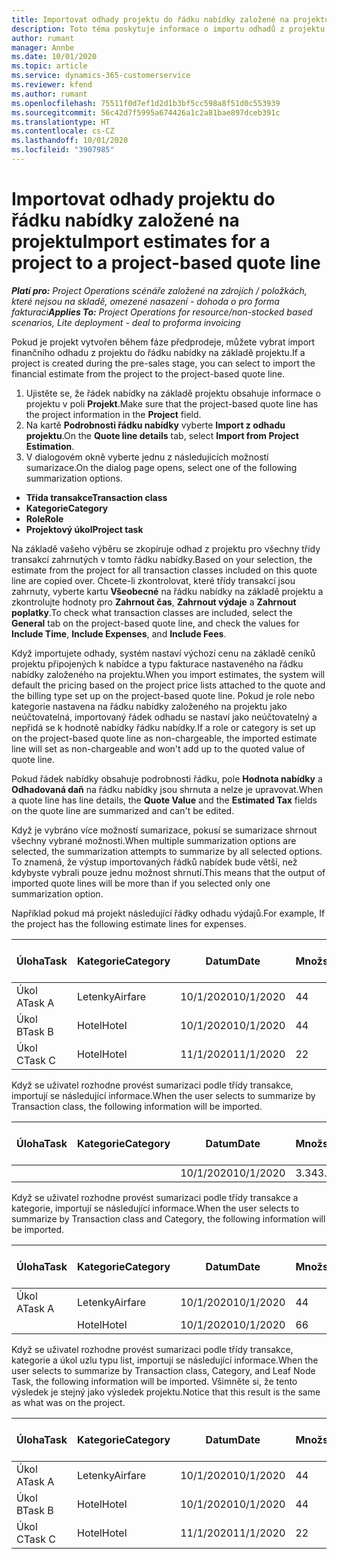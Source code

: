 ```yaml
---
title: Importovat odhady projektu do řádku nabídky založené na projektu
description: Toto téma poskytuje informace o importu odhadů z projektu na řádek nabídky.
author: rumant
manager: Annbe
ms.date: 10/01/2020
ms.topic: article
ms.service: dynamics-365-customerservice
ms.reviewer: kfend
ms.author: rumant
ms.openlocfilehash: 75511f0d7ef1d2d1b3bf5cc598a8f51d0c553939
ms.sourcegitcommit: 56c42d7f5995a674426a1c2a81bae897dceb391c
ms.translationtype: HT
ms.contentlocale: cs-CZ
ms.lasthandoff: 10/01/2020
ms.locfileid: "3907985"
---
```

# <a name="import-estimates-for-a-project-to-a-project-based-quote-line"></a><span data-ttu-id="ab793-103">Importovat odhady projektu do řádku nabídky založené na projektu</span><span class="sxs-lookup"><span data-stu-id="ab793-103">Import estimates for a project to a project-based quote line</span></span>

<span data-ttu-id="ab793-104">_**Platí pro:** Project Operations scénáře založené na zdrojích / položkách, které nejsou na skladě, omezené nasazení - dohoda o pro forma fakturaci_</span><span class="sxs-lookup"><span data-stu-id="ab793-104">_**Applies To:** Project Operations for resource/non-stocked based scenarios, Lite deployment - deal to proforma invoicing_</span></span>


<span data-ttu-id="ab793-105">Pokud je projekt vytvořen během fáze předprodeje, můžete vybrat import finančního odhadu z projektu do řádku nabídky na základě projektu.</span><span class="sxs-lookup"><span data-stu-id="ab793-105">If a project is created during the pre-sales stage, you can select to import the financial estimate from the project to the project-based quote line.</span></span>

1. <span data-ttu-id="ab793-106">Ujistěte se, že řádek nabídky na základě projektu obsahuje informace o projektu v poli **Projekt**.</span><span class="sxs-lookup"><span data-stu-id="ab793-106">Make sure that the project-based quote line has the project information in the **Project** field.</span></span>
2. <span data-ttu-id="ab793-107">Na kartě **Podrobnosti řádku nabídky** vyberte **Import z odhadu projektu**.</span><span class="sxs-lookup"><span data-stu-id="ab793-107">On the **Quote line details** tab, select **Import from Project Estimation**.</span></span>
3. <span data-ttu-id="ab793-108">V dialogovém okně vyberte jednu z následujících možností sumarizace.</span><span class="sxs-lookup"><span data-stu-id="ab793-108">On the dialog page opens, select one of the following summarization options.</span></span>

  - <span data-ttu-id="ab793-109">**Třída transakce**</span><span class="sxs-lookup"><span data-stu-id="ab793-109">**Transaction class**</span></span>
  - <span data-ttu-id="ab793-110">**Kategorie**</span><span class="sxs-lookup"><span data-stu-id="ab793-110">**Category**</span></span>
  - <span data-ttu-id="ab793-111">**Role**</span><span class="sxs-lookup"><span data-stu-id="ab793-111">**Role**</span></span> 
  - <span data-ttu-id="ab793-112">**Projektový úkol**</span><span class="sxs-lookup"><span data-stu-id="ab793-112">**Project task**</span></span>

<span data-ttu-id="ab793-113">Na základě vašeho výběru se zkopíruje odhad z projektu pro všechny třídy transakcí zahrnutých v tomto řádku nabídky.</span><span class="sxs-lookup"><span data-stu-id="ab793-113">Based on your selection, the estimate from the project for all transaction classes included on this quote line are copied over.</span></span> <span data-ttu-id="ab793-114">Chcete-li zkontrolovat, které třídy transakcí jsou zahrnuty, vyberte kartu **Všeobecné** na řádku nabídky na základě projektu a zkontrolujte hodnoty pro **Zahrnout čas**, **Zahrnout výdaje** a **Zahrnout poplatky**.</span><span class="sxs-lookup"><span data-stu-id="ab793-114">To check what transaction classes are included, select the **General** tab on the project-based quote line, and check the values for **Include Time**, **Include Expenses**, and **Include Fees**.</span></span>

<span data-ttu-id="ab793-115">Když importujete odhady, systém nastaví výchozí cenu na základě ceníků projektu připojených k nabídce a typu fakturace nastaveného na řádku nabídky založeného na projektu.</span><span class="sxs-lookup"><span data-stu-id="ab793-115">When you import estimates, the system will default the pricing based on the project price lists attached to the quote and the billing type set up on the project-based quote line.</span></span> <span data-ttu-id="ab793-116">Pokud je role nebo kategorie nastavena na řádku nabídky založeného na projektu jako neúčtovatelná, importovaný řádek odhadu se nastaví jako neúčtovatelný a nepřidá se k hodnotě nabídky řádku nabídky.</span><span class="sxs-lookup"><span data-stu-id="ab793-116">If a role or category is set up on the project-based quote line as non-chargeable, the imported estimate line will set as non-chargeable and won't add up to the quoted value of quote line.</span></span>

<span data-ttu-id="ab793-117">Pokud řádek nabídky obsahuje podrobnosti řádku, pole **Hodnota nabídky** a **Odhadovaná daň** na řádku nabídky jsou shrnuta a nelze je upravovat.</span><span class="sxs-lookup"><span data-stu-id="ab793-117">When a quote line has line details, the **Quote Value** and the **Estimated Tax** fields on the quote line are summarized and can't be edited.</span></span>

<span data-ttu-id="ab793-118">Když je vybráno více možností sumarizace, pokusí se sumarizace shrnout všechny vybrané možnosti.</span><span class="sxs-lookup"><span data-stu-id="ab793-118">When multiple summarization options are selected, the summarization attempts to summarize by all selected options.</span></span> <span data-ttu-id="ab793-119">To znamená, že výstup importovaných řádků nabídek bude větší, než kdybyste vybrali pouze jednu možnost shrnutí.</span><span class="sxs-lookup"><span data-stu-id="ab793-119">This means that the output of imported quote lines will be more than if you selected only one summarization option.</span></span>

<span data-ttu-id="ab793-120">Například pokud má projekt následující řádky odhadu výdajů.</span><span class="sxs-lookup"><span data-stu-id="ab793-120">For example, If the project has the following estimate lines for expenses.</span></span>

| <span data-ttu-id="ab793-121">Úloha</span><span class="sxs-lookup"><span data-stu-id="ab793-121">Task</span></span> | <span data-ttu-id="ab793-122">Kategorie</span><span class="sxs-lookup"><span data-stu-id="ab793-122">Category</span></span> | <span data-ttu-id="ab793-123">Datum</span><span class="sxs-lookup"><span data-stu-id="ab793-123">Date</span></span> | <span data-ttu-id="ab793-124">Množství</span><span class="sxs-lookup"><span data-stu-id="ab793-124">Quantity</span></span> | <span data-ttu-id="ab793-125">Cena za jednotku</span><span class="sxs-lookup"><span data-stu-id="ab793-125">Unit price</span></span> | <span data-ttu-id="ab793-126">Množství</span><span class="sxs-lookup"><span data-stu-id="ab793-126">Amount</span></span> |
| --- | --- | --- | --- | --- | --- |
| <span data-ttu-id="ab793-127">Úkol A</span><span class="sxs-lookup"><span data-stu-id="ab793-127">Task A</span></span> | <span data-ttu-id="ab793-128">Letenky</span><span class="sxs-lookup"><span data-stu-id="ab793-128">Airfare</span></span> | <span data-ttu-id="ab793-129">10/1/2020</span><span class="sxs-lookup"><span data-stu-id="ab793-129">10/1/2020</span></span> | <span data-ttu-id="ab793-130">4</span><span class="sxs-lookup"><span data-stu-id="ab793-130">4</span></span> | <span data-ttu-id="ab793-131">400</span><span class="sxs-lookup"><span data-stu-id="ab793-131">400</span></span> | <span data-ttu-id="ab793-132">1600</span><span class="sxs-lookup"><span data-stu-id="ab793-132">1600</span></span> |
| <span data-ttu-id="ab793-133">Úkol B</span><span class="sxs-lookup"><span data-stu-id="ab793-133">Task B</span></span> | <span data-ttu-id="ab793-134">Hotel</span><span class="sxs-lookup"><span data-stu-id="ab793-134">Hotel</span></span> | <span data-ttu-id="ab793-135">10/1/2020</span><span class="sxs-lookup"><span data-stu-id="ab793-135">10/1/2020</span></span> | <span data-ttu-id="ab793-136">4</span><span class="sxs-lookup"><span data-stu-id="ab793-136">4</span></span> | <span data-ttu-id="ab793-137">200</span><span class="sxs-lookup"><span data-stu-id="ab793-137">200</span></span> | <span data-ttu-id="ab793-138">800</span><span class="sxs-lookup"><span data-stu-id="ab793-138">800</span></span> |
| <span data-ttu-id="ab793-139">Úkol C</span><span class="sxs-lookup"><span data-stu-id="ab793-139">Task C</span></span> | <span data-ttu-id="ab793-140">Hotel</span><span class="sxs-lookup"><span data-stu-id="ab793-140">Hotel</span></span> | <span data-ttu-id="ab793-141">11/1/2020</span><span class="sxs-lookup"><span data-stu-id="ab793-141">11/1/2020</span></span> | <span data-ttu-id="ab793-142">2</span><span class="sxs-lookup"><span data-stu-id="ab793-142">2</span></span> | <span data-ttu-id="ab793-143">200</span><span class="sxs-lookup"><span data-stu-id="ab793-143">200</span></span> | <span data-ttu-id="ab793-144">400</span><span class="sxs-lookup"><span data-stu-id="ab793-144">400</span></span> |

<span data-ttu-id="ab793-145">Když se uživatel rozhodne provést sumarizaci podle třídy transakce, importují se následující informace.</span><span class="sxs-lookup"><span data-stu-id="ab793-145">When the user selects to summarize by Transaction class, the following information will be imported.</span></span>

| <span data-ttu-id="ab793-146">Úloha</span><span class="sxs-lookup"><span data-stu-id="ab793-146">Task</span></span> | <span data-ttu-id="ab793-147">Kategorie</span><span class="sxs-lookup"><span data-stu-id="ab793-147">Category</span></span> | <span data-ttu-id="ab793-148">Datum</span><span class="sxs-lookup"><span data-stu-id="ab793-148">Date</span></span> | <span data-ttu-id="ab793-149">Množství</span><span class="sxs-lookup"><span data-stu-id="ab793-149">Quantity</span></span> | <span data-ttu-id="ab793-150">Cena za jednotku</span><span class="sxs-lookup"><span data-stu-id="ab793-150">Unit price</span></span> | <span data-ttu-id="ab793-151">Množství</span><span class="sxs-lookup"><span data-stu-id="ab793-151">Amount</span></span> |
| --- | --- | --- | --- | --- | --- |
| | | <span data-ttu-id="ab793-152">10/1/2020</span><span class="sxs-lookup"><span data-stu-id="ab793-152">10/1/2020</span></span> | <span data-ttu-id="ab793-153">3.34</span><span class="sxs-lookup"><span data-stu-id="ab793-153">3.34</span></span> | <span data-ttu-id="ab793-154">840</span><span class="sxs-lookup"><span data-stu-id="ab793-154">840</span></span> | <span data-ttu-id="ab793-155">2800</span><span class="sxs-lookup"><span data-stu-id="ab793-155">2800</span></span> |

<span data-ttu-id="ab793-156">Když se uživatel rozhodne provést sumarizaci podle třídy transakce a kategorie, importují se následující informace.</span><span class="sxs-lookup"><span data-stu-id="ab793-156">When the user selects to summarize by Transaction class and Category, the following information will be imported.</span></span>

| <span data-ttu-id="ab793-157">Úloha</span><span class="sxs-lookup"><span data-stu-id="ab793-157">Task</span></span> | <span data-ttu-id="ab793-158">Kategorie</span><span class="sxs-lookup"><span data-stu-id="ab793-158">Category</span></span> | <span data-ttu-id="ab793-159">Datum</span><span class="sxs-lookup"><span data-stu-id="ab793-159">Date</span></span> | <span data-ttu-id="ab793-160">Množství</span><span class="sxs-lookup"><span data-stu-id="ab793-160">Quantity</span></span> | <span data-ttu-id="ab793-161">Cena za jednotku</span><span class="sxs-lookup"><span data-stu-id="ab793-161">Unit price</span></span> | <span data-ttu-id="ab793-162">Množství</span><span class="sxs-lookup"><span data-stu-id="ab793-162">Amount</span></span> |
| --- | --- | --- | --- | --- | --- |
| <span data-ttu-id="ab793-163">Úkol A</span><span class="sxs-lookup"><span data-stu-id="ab793-163">Task A</span></span> | <span data-ttu-id="ab793-164">Letenky</span><span class="sxs-lookup"><span data-stu-id="ab793-164">Airfare</span></span> | <span data-ttu-id="ab793-165">10/1/2020</span><span class="sxs-lookup"><span data-stu-id="ab793-165">10/1/2020</span></span> | <span data-ttu-id="ab793-166">4</span><span class="sxs-lookup"><span data-stu-id="ab793-166">4</span></span> | <span data-ttu-id="ab793-167">400</span><span class="sxs-lookup"><span data-stu-id="ab793-167">400</span></span> | <span data-ttu-id="ab793-168">1600</span><span class="sxs-lookup"><span data-stu-id="ab793-168">1600</span></span> |
| | <span data-ttu-id="ab793-169">Hotel</span><span class="sxs-lookup"><span data-stu-id="ab793-169">Hotel</span></span> | <span data-ttu-id="ab793-170">10/1/2020</span><span class="sxs-lookup"><span data-stu-id="ab793-170">10/1/2020</span></span> | <span data-ttu-id="ab793-171">6</span><span class="sxs-lookup"><span data-stu-id="ab793-171">6</span></span> | <span data-ttu-id="ab793-172">200</span><span class="sxs-lookup"><span data-stu-id="ab793-172">200</span></span> | <span data-ttu-id="ab793-173">1200</span><span class="sxs-lookup"><span data-stu-id="ab793-173">1200</span></span> |

<span data-ttu-id="ab793-174">Když se uživatel rozhodne provést sumarizaci podle třídy transakce, kategorie a úkol uzlu typu list, importují se následující informace.</span><span class="sxs-lookup"><span data-stu-id="ab793-174">When the user selects to summarize by Transaction class, Category, and Leaf Node Task, the following information will be imported.</span></span> <span data-ttu-id="ab793-175">Všimněte si, že tento výsledek je stejný jako výsledek projektu.</span><span class="sxs-lookup"><span data-stu-id="ab793-175">Notice that this result is the same as what was on the project.</span></span>

| <span data-ttu-id="ab793-176">Úloha</span><span class="sxs-lookup"><span data-stu-id="ab793-176">Task</span></span> | <span data-ttu-id="ab793-177">Kategorie</span><span class="sxs-lookup"><span data-stu-id="ab793-177">Category</span></span> | <span data-ttu-id="ab793-178">Datum</span><span class="sxs-lookup"><span data-stu-id="ab793-178">Date</span></span> | <span data-ttu-id="ab793-179">Množství</span><span class="sxs-lookup"><span data-stu-id="ab793-179">Quantity</span></span> | <span data-ttu-id="ab793-180">Cena za jednotku</span><span class="sxs-lookup"><span data-stu-id="ab793-180">Unit price</span></span> | <span data-ttu-id="ab793-181">Množství</span><span class="sxs-lookup"><span data-stu-id="ab793-181">Amount</span></span> |
| --- | --- | --- | --- | --- | --- |
| <span data-ttu-id="ab793-182">Úkol A</span><span class="sxs-lookup"><span data-stu-id="ab793-182">Task A</span></span> | <span data-ttu-id="ab793-183">Letenky</span><span class="sxs-lookup"><span data-stu-id="ab793-183">Airfare</span></span> | <span data-ttu-id="ab793-184">10/1/2020</span><span class="sxs-lookup"><span data-stu-id="ab793-184">10/1/2020</span></span> | <span data-ttu-id="ab793-185">4</span><span class="sxs-lookup"><span data-stu-id="ab793-185">4</span></span> | <span data-ttu-id="ab793-186">400</span><span class="sxs-lookup"><span data-stu-id="ab793-186">400</span></span> | <span data-ttu-id="ab793-187">1600</span><span class="sxs-lookup"><span data-stu-id="ab793-187">1600</span></span> |
| <span data-ttu-id="ab793-188">Úkol B</span><span class="sxs-lookup"><span data-stu-id="ab793-188">Task B</span></span> | <span data-ttu-id="ab793-189">Hotel</span><span class="sxs-lookup"><span data-stu-id="ab793-189">Hotel</span></span> | <span data-ttu-id="ab793-190">10/1/2020</span><span class="sxs-lookup"><span data-stu-id="ab793-190">10/1/2020</span></span> | <span data-ttu-id="ab793-191">4</span><span class="sxs-lookup"><span data-stu-id="ab793-191">4</span></span> | <span data-ttu-id="ab793-192">200</span><span class="sxs-lookup"><span data-stu-id="ab793-192">200</span></span> | <span data-ttu-id="ab793-193">800</span><span class="sxs-lookup"><span data-stu-id="ab793-193">800</span></span> |
| <span data-ttu-id="ab793-194">Úkol C</span><span class="sxs-lookup"><span data-stu-id="ab793-194">Task C</span></span> | <span data-ttu-id="ab793-195">Hotel</span><span class="sxs-lookup"><span data-stu-id="ab793-195">Hotel</span></span> | <span data-ttu-id="ab793-196">11/1/2020</span><span class="sxs-lookup"><span data-stu-id="ab793-196">11/1/2020</span></span> | <span data-ttu-id="ab793-197">2</span><span class="sxs-lookup"><span data-stu-id="ab793-197">2</span></span> | <span data-ttu-id="ab793-198">200</span><span class="sxs-lookup"><span data-stu-id="ab793-198">200</span></span> | <span data-ttu-id="ab793-199">400</span><span class="sxs-lookup"><span data-stu-id="ab793-199">400</span></span> |